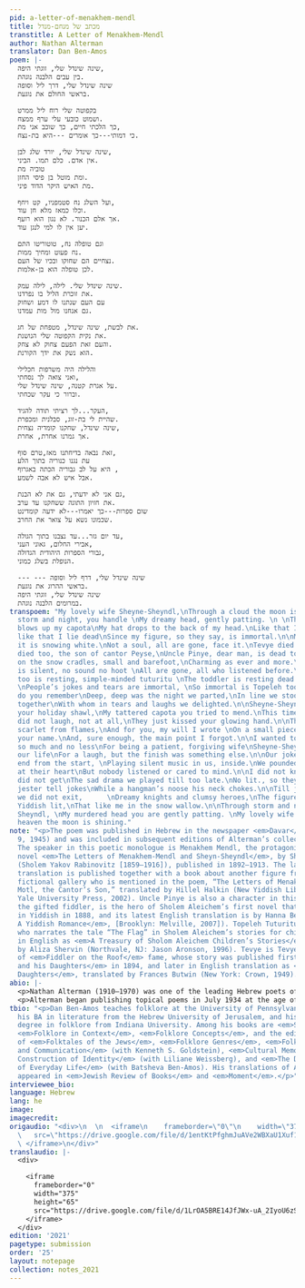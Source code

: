 ```yaml
---
pid: a-letter-of-menakhem-mendl
title: מכתב של מנחם-מנדל
transtitle: A Letter of Menakhem-Mendl
author: Nathan Alterman
translator: Dan Ben-Amos
poem: |-
  שינה שינדל שלי, זוגתי היפה,
  בין עבים הלבנה נוגהת.
  שינה שינדל שלי, דרך ליל וסופה
  בראשי החולם את נוגעת.

  בקפוטה שלי רוח ליל ממרט
  ושמוט כובעי עלי ערף ממצח.
  כך הלכתי חיים, כך שוכב אני מת,
  כי דמותי---כך אומרים ---היא בת-נצח.

  שינה שינדל שלי, יורד שלג לבן,
  אין אדם. כלם תמו. הביני.
  טוביה מת
  ומת מוטל בן פיסי החזן.
  מת האיש היקר הדוד פיני.

  ועל השלג נח סטמפניו, קט ויחף,
  וכלו כמאז מלא חן עוד.
  אך אלם הכנור. לא נגון הוא רועף.
  יען אין לו למי לנגן עוד.

  וגם טופלה נח, טוטוריטו התם
  נח פעוט ומחיך ממות.
  נצחיים הם שחוקו ובכיו של העם.
  לכן טופלה הוא בן-אלמות.

  שינה שינדל שלי. לילה, לילה עמק.
  את זוכרת הליל בו נפרדנו.
  עם העם שנתנו לו דמע ושחוק
  גם אנחנו מול מות עמדנו.

  את לבשת, שינה שינדל, מטפחת של חג.
  את נקית הקפוטה שלי הנושנת.
  והעם זאת הפעם צחוק לא צחק.
  הוא נשק את ידך הקורנת.

  והלילה היה משרפות חכלילי
  ואני צואה לך נסחתי,
  על אגרת קטנה, שינה שינדל שלי.
  וברור כי עקר שכחתי.

  העקר...לך רציתי תודה להגיד,
  שהיית לי בת-זוג, סבלנית ומכפרת.
  שינה שינדל, שחקנו קומדיה נצחית,
  אך גמרנו אחרת, אחרת.

  זאת נבאה בדיחתנו מאז,טרם סוף,
  עת נגנו כנוריה בתוך הלע
  היא על לב גבוריה הכתה באגרוף ,
  אבל איש לא אבה לשמע.

  גם אני לא ידעתי, גם את לא הבנת,
  את חזיון התוגה ששחקנו עד ערב.
  שום ספרות---כך יאמרו---לא ידעה קומדינט
  שכמונו נשא על צואר את החרב.

  עד יום גזר...עד נצבנו בתוך הגולה,
  אבירי החלום, גאוני העני,
  גבורי הספרות היהודית הגדולה,
  הנופלת בשלג כמוני.

  --- --- שינה שינדל שלי, דרף ליל וסופה
  בראשי ההרוג את נוגעת.
  שינה שינדל שלי, זוגתי היפה
  במרומים הלבנה נוגהת.
transpoem: "My lovely wife Sheyne-Sheyndl,\nThrough a cloud the moon is shining.  \nThrough
  storm and night, you handle \nMy dreamy head, gently patting. \n \nThe mighty wind
  blows up my capota\nMy hat drops to the back of my head.\nLike that I walked alive,
  like that I lie dead\nSince my figure, so they say, is immortal.\n\nMy Sheyne-Sheyndl,
  it is snowing white.\nNot a soul, all are gone, face it.\nTevye died \nAnd Motl
  died too, the son of cantor Peyse,\nUncle Pinye, dear man, is dead too. \n\nStempenyu
  on the snow cradles, small and barefoot,\nCharming as ever and more.\nBut his fiddle
  is silent, no sound no hoot \nAll are gone, all who listened before.\n\nTopeleh
  too is resting, simple-minded tuturitu \nThe toddler is resting dead and smiling.
  \nPeople’s jokes and tears are immortal, \nSo immortal is Topeleh too.\n\nMy Sheyne-Sheyndl,
  do you remember\nDeep, deep was the night we parted,\nIn line we stood facing death
  together\nWith whom in tears and laughs we delighted.\n\nSheyne-Sheyndl you wore
  your holiday shawl,\nMy tattered capota you tried to mend.\nThis time our people
  did not laugh, not at all,\nThey just kissed your glowing hand.\n\nThe night turned
  scarlet from flames,\nAnd for you, my will I wrote \nOn a small piece of paper with
  your name.\nAnd, sure enough, the main point I forgot.\n\nI wanted to thank you,
  so much and no less\nFor being a patient, forgiving wife\nSheyne-Sheyndl, we played
  our life\nFor a laugh, but the finish was something else.\n\nOur joke foretold this
  end from the start, \nPlaying silent music in us, inside.\nWe pounded our heroes
  at their heart\nBut nobody listened or cared to mind.\n\nI did not know and you
  did not get\nThe sad drama we played till too late.\nNo lit., so they say, has a
  jester tell jokes\nWhile a hangman’s noose his neck chokes.\n\nTill judgement day
  we did not exit,      \nDreamy knights and clumsy heroes,\nThe figures of the great
  Yiddish lit,\nThat like me in the snow wallow.\n\nThrough storm and night, Sheyne
  Sheyndl, \nMy murdered head you are gently patting. \nMy lovely wife Sheyne-Sheyndl,\nIn
  heaven the moon is shining."
note: "<p>The poem was published in Hebrew in the newspaper <em>Davar</em> (March
  9, 1945) and was included in subsequent editions of Alterman’s collected poems.
  The speaker in this poetic monologue is Menakhem Mendl, the protagonist of the epistolary
  novel <em>The Letters of Menakhem-Mendl and Sheyn-Sheyndl</em>, by Sholem Aleichem
  (Sholem Yakov Rabinovitz [1859–1916]), published in 1892–1913. The latest English
  translation is published together with a book about another figure from Sholem Aleichem’s
  fictional gallery who is mentioned in the poem, “The Letters of Menakhen-Mendl and
  Motl, the Cantor’s Son,” translated by Hillel Halkin (New Yiddish Library. New Haven:
  Yale University Press, 2002). Uncle Pinye is also a character in this book. Stempenyu,
  the gifted fiddler, is the hero of Sholem Aleichem’s first novel that was published
  in Yiddish in 1888, and its latest English translation is by Hanna Berman (<em>Stempenyu:
  A Yiddish Romance</em>, [Brooklyn: Melville, 2007]). Topeleh Tuturitu is the child
  who narrates the tale “The Flag” in Sholem Aleichem’s stories for children, published
  in English as <em>A Treasury of Sholom Aleichem Children’s Stories</em>, translated
  by Aliza Shervin (Northvale, NJ: Jason Aronson, 1996). Tevye is Tevye the Dairyman
  of <em>Fiddler on the Roof</em> fame, whose story was published first as <em>Tevye
  and his Daughters</em> in 1894, and later in English translation as <em>Tevye’s
  Daughters</em>, translated by Frances Butwin (New York: Crown, 1949).</p>"
abio: |-
  <p>Nathan Alterman (1910–1970) was one of the leading Hebrew poets of the twentieth century. He was awarded major literary prizes in Israel: in 1946 and 1967 he received the Tchernichovsky Prize for translating classical French plays into Hebrew, in 1947 the Ruppin Literary Prize for his second book of poems, in 1957 the Bialik Prize for Literature, and in 1968 the highest Israeli prize for literature, the Israel Prize. He became a cultural literary monument, and in 2011 the State of Israel printed his portrait on its currency.</p>
  <p>Alterman began publishing topical poems in July 1934 at the age of twenty-four in <em>Davar</em> and, later, in the leading newspaper <em>Ha-Aretz</em>. During eight years with <em>Ha-Aretz</em>, he wrote about three hundred poems. In 1942, he returned to <em>Davar</em>, where he continued to publish his topical poetry. Until 1965, Alterman’s work at <em>Davar</em> was commentary in prose. In addition to his topical poetry, he published several volumes of lyrical poems, wrote poems for the theater (many of them became popular songs), translated classical plays, and wrote four plays, which were produced in Israel.</p>
tbio: "<p>Dan Ben-Amos teaches folklore at the University of Pennsylvania. He earned
  his BA in literature from the Hebrew University of Jerusalem, and his doctorate
  degree in folklore from Indiana University. Among his books are <em>Sweet Words</em>,
  <em>Folklore in Context</em>, <em>Folklore Concepts</em>, and the edited volumes
  of <em>Folktales of the Jews</em>, <em>Folklore Genres</em>, <em>Folklore: Performance
  and Communication</em> (with Kenneth S. Goldstein), <em>Cultural Memory and the
  Construction of Identity</em> (with Liliane Weissberg), and <em>The Diary: The Epic
  of Everyday Life</em> (with Batsheva Ben-Amos). His translations of Alterman’s poems
  appeared in <em>Jewish Review of Books</em> and <em>Moment</em>.</p>"
interviewee_bio:
language: Hebrew
lang: he
image:
imagecredit:
origaudio: "<div>\n  \n  <iframe\n    frameborder=\"0\"\n    width=\"375\"\n    height=\"65\"\n
  \   src=\"https://drive.google.com/file/d/1entKtPfghmJuAVe2WBXaU1Xuf17wh4x1/preview\">\n
  \ </iframe>\n</div>"
translaudio: |-
  <div>

    <iframe
      frameborder="0"
      width="375"
      height="65"
      src="https://drive.google.com/file/d/1LrOA5BRE14JfJWx-uA_2IyoU6zSdSOhI/preview">
    </iframe>
  </div>
edition: '2021'
pagetype: submission
order: '25'
layout: notepage
collection: notes_2021
---
```

